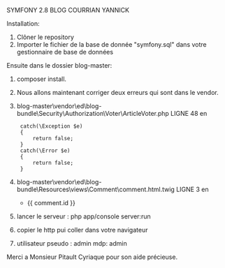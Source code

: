 SYMFONY 2.8 BLOG COURRIAN YANNICK

Installation:
1) Clôner le repository
2) Importer le fichier de la base de donnée "symfony.sql" dans votre gestionnaire de base de données

Ensuite dans le dossier blog-master:
1) composer install.
2) Nous allons maintenant corriger deux erreurs qui sont dans le vendor.
2) blog-master\vendor\ed\blog-bundle\Security\Authorization\Voter\ArticleVoter.php LIGNE 48 en

        catch(\Exception $e)
        {
            return false;
        }
        catch(\Error $e)
        {
            return false;
        }


3) blog-master\vendor\ed\blog-bundle\Resources\views\Comment\comment.html.twig LIGNE 3 en

    * {{ comment.id }}

4) lancer le serveur : php app/console server:run
5) copier le http pui coller dans votre navigateur
6) utilisateur pseudo : admin   mdp: admin

Merci a Monsieur Pitault Cyriaque pour son aide précieuse.
